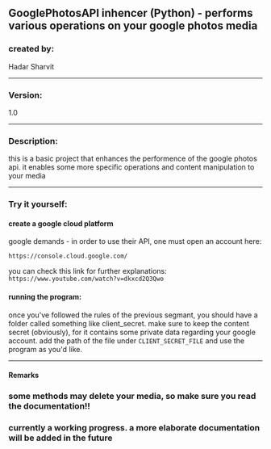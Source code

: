 GooglePhotosAPI inhencer (Python) - performs various operations on your google photos media
-------------------------------------------------------------------------------

### created by:

Hadar Sharvit

-------------------------------------------------------------------------------
### Version: 
1.0

-------------------------------------------------------------------------------

### Description:

this is a basic project that enhances the performence of the google photos api.
it enables some more specific operations and content manipulation to your media

-------------------------------------------------------------------------------

### Try it yourself:

#### create a google cloud platform
 
  google demands -  in order to use their API, one must open an account here:
  
  `https://console.cloud.google.com/`
  
  you can check this link for further explanations:
  `https://www.youtube.com/watch?v=dkxcd2Q3Qwo`

#### running the program:

  once you've followed the rules of the previous segmant, you should have a folder called something like client_secret.
  make sure to keep the content secret (obviously), for it contains some private data regarding your google account.
  add the path of the file under 
  `CLIENT_SECRET_FILE`
  and use the program as you'd like. 
  
-------------------------------------------------------------------------------
  
#### Remarks
  ### some methods may delete your media, so make sure you read the documentation!!
  
 ### currently a working progress. a more elaborate documentation will be added in the future
  
